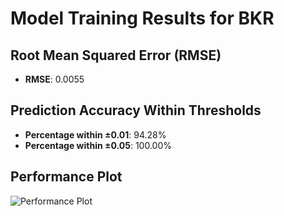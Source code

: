 # Model Training Results for BKR

## Root Mean Squared Error (RMSE)
- **RMSE**: 0.0055

## Prediction Accuracy Within Thresholds
- **Percentage within ±0.01**: 94.28%
- **Percentage within ±0.05**: 100.00%

## Performance Plot
![Performance Plot](../imgs/BKR.png)
